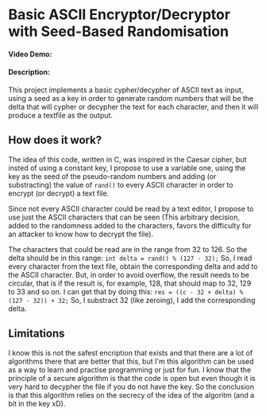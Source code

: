 # Basic ASCII Encryptor/Decryptor with Seed-Based Randomisation
#### Video Demo:
#### Description:
This project implements a basic cypher/decypher of ASCII text as input, using a seed as a key in order to generate random numbers that will be the delta that will cypher or decypher the text for each character, and then it will produce a textfile as the output.

## How does it work?
The idea of this code, written in C, was inspired in the Caesar cipher, but insted of using a constant key, I propose to use a variable one, using the key as the seed of the pseudo-random numbers and adding (or substracting) the value of `rand()` to every ASCII character in order to encrypt (or decrypt) a text file.

Since not every ASCII character could be read by a text editor, I propose to use just the ASCII characters that can be seen (This arbitrary decision, added to the randomness added to the characters, favors the difficulty for an attacker to know how to decrypt the file).

The characters that could be read are in the range from 32 to 126. So the delta should be in this range:
`int delta = rand() % (127 - 32);`
So, I read every character from the text file, obtain the corresponding delta and add to the ASCII character.
But, in order to avoid overflow, the result needs to be circular, that is if the result is, for example, 128, that should map to 32, 129 to 33 and so on. I can get that by doing this:
`res = ((c - 32 + delta) % (127 - 32)) + 32;`
So, I substract 32 (like zeroing), I add the corresponding delta.

## Limitations
I know this is not the safest encription that exists and that there are a lot of algorithms there that are better that this, but I'm this algorithm can be used as a way to learn and practise programming or just for fun. I know that the principle of a secure algorithm is that the code is open but even though it is very hard to decypher the file if you do not have the key. So the conclusion is that this algorithm relies on the secrecy of the idea of the algoritm (and a bit in the key xD).

